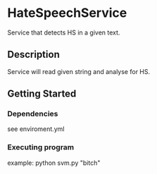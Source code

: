 # HateSpeechService

Service that detects HS in a given text.

## Description

Service will read given string and analyse for HS.


## Getting Started

### Dependencies
see enviroment.yml


### Executing program

example:
python svm.py "bitch"


